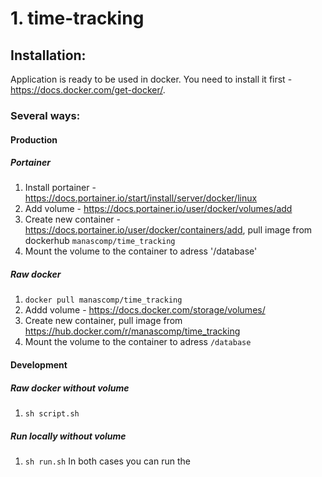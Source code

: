 # 1. time-tracking

## Installation:

Application is ready to be used in docker.
You need to install it first - https://docs.docker.com/get-docker/.
### Several ways:
#### Production
##### Portainer
1. Install portainer - https://docs.portainer.io/start/install/server/docker/linux
2. Add volume - https://docs.portainer.io/user/docker/volumes/add
3. Create new container - https://docs.portainer.io/user/docker/containers/add, pull image from dockerhub `manascomp/time_tracking`
4. Mount the volume to the container to adress '/database'
##### Raw docker
1. `docker pull manascomp/time_tracking`
2. Addd volume - https://docs.docker.com/storage/volumes/
3. Create new container, pull image from https://hub.docker.com/r/manascomp/time_tracking
4. Mount the volume to the container to adress `/database`
#### Development
##### Raw docker without volume
1. `sh script.sh`
##### Run locally without volume
1. `sh run.sh`
In both cases you can run the 
